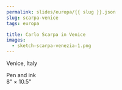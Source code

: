```yaml
---
permalink: slides/europa/{{ slug }}.json
slug: scarpa-venice
tags: europa

title: Carlo Scarpa in Venice
images:
  - sketch-scarpa-venezia-1.png
---
```

Venice, Italy

Pen and ink  
8" × 10.5"